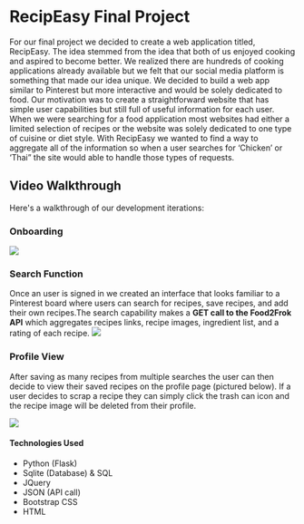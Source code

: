 # RecipEasy Final Project

For our final project we decided to create a web application titled, RecipEasy. The idea stemmed from the idea that both of us enjoyed cooking and aspired to become better. We realized there are hundreds of cooking applications already available but we felt that our social media platform is
something that made our idea unique. We decided to build a web app similar to Pinterest but
more interactive and would be solely dedicated to food. Our motivation was to create a
straightforward website that has simple user capabilities but still full of useful information for
each user. When we were searching for a food application most websites had either a limited
selection of recipes or the website was solely dedicated to one type of cuisine or diet style. With
RecipEasy we wanted to find a way to aggregate all of the information so when a user searches
for ‘Chicken’ or ‘Thai” the site would able to handle those types of requests.

<!-- Final project for Info290t

In order to use this application, you must install a plugin from the Google Chrome app.

To install, Google search the following term: "Allow-Control-Allow Origin."

The first search result should be the correct one, from the Google Chrome web store.

Click on the green button on the top-right hand corner of the app pop up to install.

Once completed, there should be a red square with the letters "CORS" in the top right hand corner of your Chrome tab next to the settings icon.

Click on the CORS icon.

Once you are ready to begin using the website, toggle the switch for "Enable cross-origin resource sharing." Copy and paste the following link in the user input "URL or URL pattern" section after your http://O.O.O.####/recipe_feed where the #### stands for the port number.

Refresh your page and you are ready to begin. -->




## Video Walkthrough

Here's a walkthrough of our development iterations:
### Onboarding
<img src="/gifs/onboarding.gif"  />

### Search Function
Once an user is signed in we created an interface that looks familiar to a Pinterest board where users can search for recipes, save recipes, and add their own recipes.The search capability makes a **GET call to the Food2Frok API** which aggregates recipes links, recipe images, ingredient list, and a rating of each recipe.
<img src="/gifs/search-func.gif"  />

### Profile View
After saving as many recipes from multiple searches the user can then decide to view their saved recipes on the profile page (pictured below). If a user decides to scrap a recipe they can simply click the trash can icon and the recipe image will be deleted from their profile.

<img src="/gifs/profile-view.gif"  />

<!-- > ![](/gifs/onboarding.gif) -->


#### Technologies Used
* Python (Flask)
* Sqlite (Database) & SQL
* JQuery
* JSON (API call)
* Bootstrap CSS
* HTML
